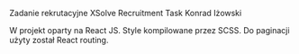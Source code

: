 Zadanie rekrutacyjne XSolve Recruitment Task Konrad Iżowski

W projekt oparty na React JS.
Style kompilowane przez SCSS.
Do paginacji użyty został React routing.


